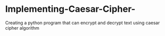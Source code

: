 # Implementing-Caesar-Cipher-
Creating a python program that can encrypt and decrypt text using caesar cipher algorithm
